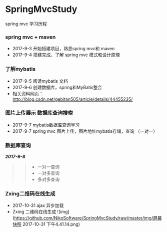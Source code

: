 # SpringMvcStudy
spring mvc 学习历程<br> 
### spring mvc + maven
* 2017-9-3 开始搭建项目，熟悉spring mvc和 maven<br> 
* 2017-9-4 搭建完成，了解 spring mvc 模式和设计原理<br> 
### 了解mybatis
* 2017-9-5 阅读mybatis 文档<br> 
* 2017-9-6 创建数据库，spring和MyBatis整合<br> 
* 相关资料网页：http://blog.csdn.net/gebitan505/article/details/44455235/

### 图片上传展示 数据库查询搜索

* 2017-9-7 mybatis数据库查询学习
* 2017-9-7 spring mvc 图片上传，图片地址mybatis存储，查询 （一对一）

### 数据库查询
***2017-9-8***
>>* 一对一查询
>>* 一对多查询
>>* 多对多查询

### Zxing二维码在线生成

* 2017-10-31 ajax 异步加载
* Zxing 二维码在线生成
![img](https://github.com/NikoSoftware/SpringMvcStudy/raw/master/img/屏幕快照 2017-10-31 下午4.41.14.png)
